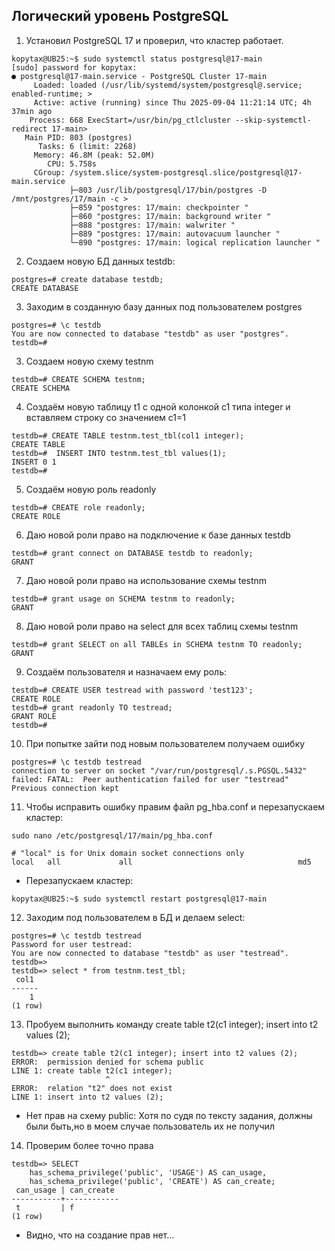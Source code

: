 ## Логический уровень PostgreSQL
1. Установил  PostgreSQL 17 и проверил, что кластер работает.
```
kopytax@UB25:~$ sudo systemctl status postgresql@17-main
[sudo] password for kopytax:
● postgresql@17-main.service - PostgreSQL Cluster 17-main
     Loaded: loaded (/usr/lib/systemd/system/postgresql@.service; enabled-runtime; >
     Active: active (running) since Thu 2025-09-04 11:21:14 UTC; 4h 37min ago
    Process: 668 ExecStart=/usr/bin/pg_ctlcluster --skip-systemctl-redirect 17-main>
   Main PID: 803 (postgres)
      Tasks: 6 (limit: 2268)
     Memory: 46.8M (peak: 52.0M)
        CPU: 5.758s
     CGroup: /system.slice/system-postgresql.slice/postgresql@17-main.service
             ├─803 /usr/lib/postgresql/17/bin/postgres -D /mnt/postgres/17/main -c >
             ├─859 "postgres: 17/main: checkpointer "
             ├─860 "postgres: 17/main: background writer "
             ├─888 "postgres: 17/main: walwriter "
             ├─889 "postgres: 17/main: autovacuum launcher "
             └─890 "postgres: 17/main: logical replication launcher "
```

2. Создаем новую БД данных testdb: 
```
postgres=# create database testdb;
CREATE DATABASE
```
3. Заходим в созданную базу данных под пользователем postgres
```
postgres=# \c testdb
You are now connected to database "testdb" as user "postgres".
testdb=#
```
3. Создаем новую схему testnm
```
testdb=# CREATE SCHEMA testnm;
CREATE SCHEMA
```
4. Создаём новую таблицу t1 с одной колонкой c1 типа integer и вставляем строку со значением c1=1

```
testdb=# CREATE TABLE testnm.test_tbl(col1 integer);
CREATE TABLE
testdb=#  INSERT INTO testnm.test_tbl values(1);
INSERT 0 1
testdb=#
```
5. Создаём новую роль readonly
```
testdb=# CREATE role readonly;
CREATE ROLE
```
6. Даю новой роли право на подключение к базе данных testdb
```
testdb=# grant connect on DATABASE testdb to readonly;
GRANT
```
7. Даю новой роли право на использование схемы testnm

```
testdb=# grant usage on SCHEMA testnm to readonly;
GRANT
```
8. Даю  новой роли право на select для всех таблиц схемы testnm
```
testdb=# grant SELECT on all TABLEs in SCHEMA testnm TO readonly;
GRANT
```
9. Создаём пользователя и назначаем ему роль:  
```
testdb=# CREATE USER testread with password 'test123';
CREATE ROLE
testdb=# grant readonly TO testread;
GRANT ROLE
testdb=#
```
10. При попытке зайти под новым пользователем получаем ошибку
```
postgres=# \c testdb testread
connection to server on socket "/var/run/postgresql/.s.PGSQL.5432" failed: FATAL:  Peer authentication failed for user "testread"
Previous connection kept
```
11. Чтобы исправить ошибку правим файл pg_hba.conf и перезапускаем кластер:  
```
sudo nano /etc/postgresql/17/main/pg_hba.conf 

# "local" is for Unix domain socket connections only
local   all             all                                     md5
```
- Перезапускаем кластер:
```
kopytax@UB25:~$ sudo systemctl restart postgresql@17-main
```
12.  Заходим под пользователем в БД и делаем select:  
```
postgres=# \c testdb testread
Password for user testread:
You are now connected to database "testdb" as user "testread".
testdb=>
testdb=> select * from testnm.test_tbl;
 col1
------
    1
(1 row)
```


13. Пробуем выполнить команду create table t2(c1 integer); insert into t2 values (2);
```
testdb=> create table t2(c1 integer); insert into t2 values (2);
ERROR:  permission denied for schema public
LINE 1: create table t2(c1 integer);
                     ^
ERROR:  relation "t2" does not exist
LINE 1: insert into t2 values (2);
```
- Нет прав на схему public:
Хотя по судя по тексту задания, должны были быть,но в моем случае пользователь их не получил

14.  Проверим более точно права
```
testdb=> SELECT
    has_schema_privilege('public', 'USAGE') AS can_usage,
    has_schema_privilege('public', 'CREATE') AS can_create;
 can_usage | can_create
-----------+------------
 t         | f
(1 row)
```
- Видно, что на создание прав нет...

